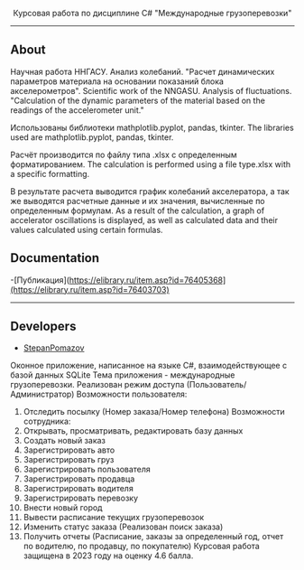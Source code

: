 
<p align="center">
      Курсовая работа по дисциплине C# "Международные грузоперевозки" </br>
</p>

***

## About
Научная работа ННГАСУ. Анализ колебаний. "Расчет динамических параметров материала на основании показаний блока акселерометров".
Scientific work of the NNGASU. Analysis of fluctuations. "Calculation of the dynamic parameters of the material based on the readings of the accelerometer unit."

Использованы библиотеки mathplotlib.pyplot, pandas, tkinter.
The libraries used are mathplotlib.pyplot, pandas, tkinter.

Расчёт производится по файлу типа .xlsx с определенным форматированием.
The calculation is performed using a file type.xlsx with a specific formatting.

В результате расчета выводится график колебаний акселератора, а так же выводятся расчетные данные и их значения, вычисленные по определенным формулам.
As a result of the calculation, a graph of accelerator oscillations is displayed, as well as calculated data and their values calculated using certain formulas.

## Documentation

-[Публикация](https://elibrary.ru/item.asp?id=76405368](https://elibrary.ru/item.asp?id=76403703)

***

## Developers

- [StepanPomazov](https://github.com/stepanpomazov)



Оконное приложение, написанное на языке С#, взаимодействующее с базой данных SQLite
Тема приложения - международные грузоперевозки.
Реализован режим доступа (Пользователь/Администратор)
Возможности пользователя:
  1. Отследить посылку (Номер заказа/Номер телефона)
Возможности сотрудника:
  1. Открывать, просматривать, редактировать базу данных
  2. Создать новый заказ
  3. Зарегистрировать авто
  4. Зарегистрировать груз
  5. Зарегистрировать пользователя
  6. Зарегистрировать продавца
  7. Зарегистрировать водителя
  8. Зарегистрировать перевозку
  9. Внести новый город
  10. Вывести расписание текущих грузоперевозок
  11. Изменить статус заказа (Реализован поиск заказа)
  12. Получить отчеты (Расписание, заказы за определенный год, отчет по водителю, по продавцу, по покупателю)
Курсовая работа защищена в 2023 году на оценку 4.6 балла.
